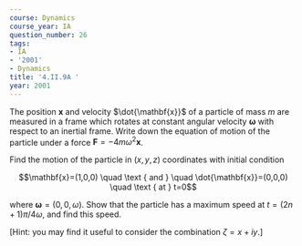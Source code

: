 ```yaml
---
course: Dynamics
course_year: IA
question_number: 26
tags:
- IA
- '2001'
- Dynamics
title: '4.II.9A '
year: 2001
---
```



The position $\mathbf{x}$ and velocity $\dot{\mathbf{x}}$ of a particle of mass $m$ are measured in a frame which rotates at constant angular velocity $\boldsymbol{\omega}$ with respect to an inertial frame. Write down the equation of motion of the particle under a force $\mathbf{F}=-4 m \omega^{2} \mathbf{x}$.

Find the motion of the particle in $(x, y, z)$ coordinates with initial condition

$$\mathbf{x}=(1,0,0) \quad \text { and } \quad \dot{\mathbf{x}}=(0,0,0) \quad \text { at } t=0$$

where $\boldsymbol{\omega}=(0,0, \omega)$. Show that the particle has a maximum speed at $t=(2 n+1) \pi / 4 \omega$, and find this speed.

[Hint: you may find it useful to consider the combination $\zeta=x+i y$.]